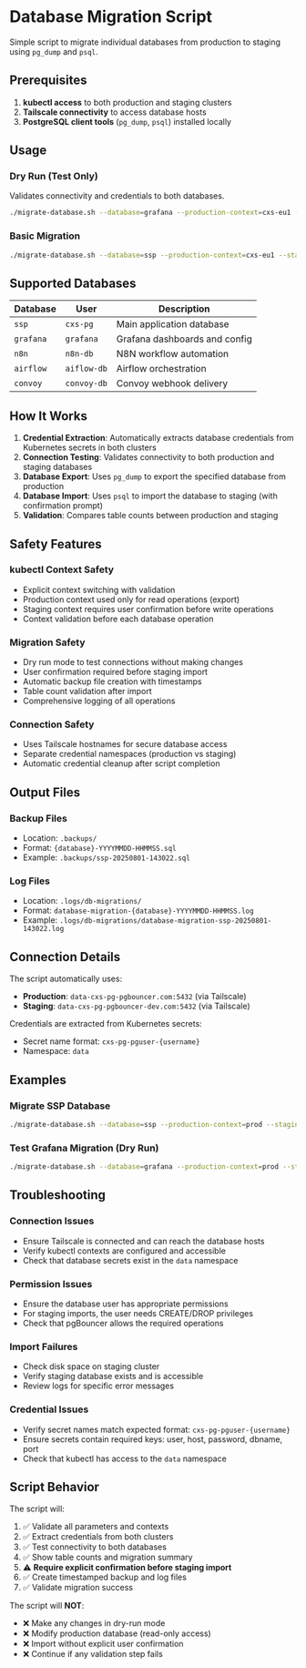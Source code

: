 # Database Migration Script

Simple script to migrate individual databases from production to staging using `pg_dump` and `psql`.

## Prerequisites

1. **kubectl access** to both production and staging clusters
2. **Tailscale connectivity** to access database hosts
3. **PostgreSQL client tools** (`pg_dump`, `psql`) installed locally

## Usage

### Dry Run (Test Only)
Validates connectivity and credentials to both databases.
```bash
./migrate-database.sh --database=grafana --production-context=cxs-eu1 --staging-context=cxs-staging --dry-run
```

### Basic Migration
```bash
./migrate-database.sh --database=ssp --production-context=cxs-eu1 --staging-context=cxs-staging
```


## Supported Databases


| Database  | User        | Description                    |
|-----------|-------------|--------------------------------|
| `ssp`     | `cxs-pg`    | Main application database      |
| `grafana` | `grafana`   | Grafana dashboards and config  |
| `n8n`     | `n8n-db`    | N8N workflow automation        |
| `airflow` | `aiflow-db` | Airflow orchestration          |
| `convoy`  | `convoy-db` | Convoy webhook delivery        |

## How It Works

1. **Credential Extraction**: Automatically extracts database credentials from Kubernetes secrets in both clusters
2. **Connection Testing**: Validates connectivity to both production and staging databases
3. **Database Export**: Uses `pg_dump` to export the specified database from production
4. **Database Import**: Uses `psql` to import the database to staging (with confirmation prompt)
5. **Validation**: Compares table counts between production and staging

## Safety Features

### kubectl Context Safety
- Explicit context switching with validation
- Production context used only for read operations (export)
- Staging context requires user confirmation before write operations
- Context validation before each database operation

### Migration Safety
- Dry run mode to test connections without making changes
- User confirmation required before staging import
- Automatic backup file creation with timestamps
- Table count validation after import
- Comprehensive logging of all operations

### Connection Safety
- Uses Tailscale hostnames for secure database access
- Separate credential namespaces (production vs staging)
- Automatic credential cleanup after script completion

## Output Files

### Backup Files
- Location: `.backups/`
- Format: `{database}-YYYYMMDD-HHMMSS.sql`
- Example: `.backups/ssp-20250801-143022.sql`

### Log Files
- Location: `.logs/db-migrations/`
- Format: `database-migration-{database}-YYYYMMDD-HHMMSS.log`
- Example: `.logs/db-migrations/database-migration-ssp-20250801-143022.log`

## Connection Details

The script automatically uses:
- **Production**: `data-cxs-pg-pgbouncer.com:5432` (via Tailscale)
- **Staging**: `data-cxs-pg-pgbouncer-dev.com:5432` (via Tailscale)

Credentials are extracted from Kubernetes secrets:
- Secret name format: `cxs-pg-pguser-{username}`  
- Namespace: `data`

## Examples

### Migrate SSP Database
```bash
./migrate-database.sh --database=ssp --production-context=prod --staging-context=staging
```

### Test Grafana Migration (Dry Run)
```bash
./migrate-database.sh --database=grafana --production-context=prod --staging-context=staging --dry-run
```

## Troubleshooting

### Connection Issues
- Ensure Tailscale is connected and can reach the database hosts
- Verify kubectl contexts are configured and accessible
- Check that database secrets exist in the `data` namespace

### Permission Issues  
- Ensure the database user has appropriate permissions
- For staging imports, the user needs CREATE/DROP privileges
- Check that pgBouncer allows the required operations

### Import Failures
- Check disk space on staging cluster
- Verify staging database exists and is accessible
- Review logs for specific error messages

### Credential Issues
- Verify secret names match expected format: `cxs-pg-pguser-{username}`
- Ensure secrets contain required keys: user, host, password, dbname, port
- Check that kubectl has access to the `data` namespace

## Script Behavior

The script will:
1. ✅ Validate all parameters and contexts
2. ✅ Extract credentials from both clusters  
3. ✅ Test connectivity to both databases
4. ✅ Show table counts and migration summary
5. ⚠️  **Require explicit confirmation before staging import**
6. ✅ Create timestamped backup and log files
7. ✅ Validate migration success

The script will **NOT**:
- ❌ Make any changes in dry-run mode
- ❌ Modify production database (read-only access)
- ❌ Import without explicit user confirmation
- ❌ Continue if any validation step fails
